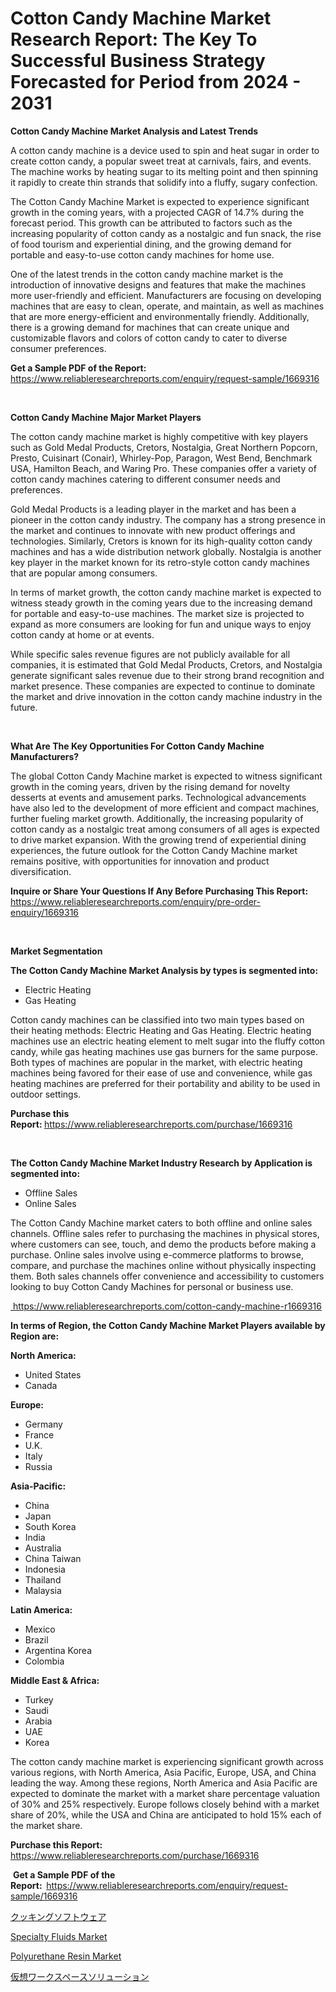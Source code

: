 <p><h1>Cotton Candy Machine Market Research Report: The Key To Successful Business Strategy Forecasted for Period from 2024 - 2031</h1></p><p><strong>Cotton Candy Machine Market Analysis and Latest Trends</strong></p>
<p><p>A cotton candy machine is a device used to spin and heat sugar in order to create cotton candy, a popular sweet treat at carnivals, fairs, and events. The machine works by heating sugar to its melting point and then spinning it rapidly to create thin strands that solidify into a fluffy, sugary confection.</p><p>The Cotton Candy Machine Market is expected to experience significant growth in the coming years, with a projected CAGR of 14.7% during the forecast period. This growth can be attributed to factors such as the increasing popularity of cotton candy as a nostalgic and fun snack, the rise of food tourism and experiential dining, and the growing demand for portable and easy-to-use cotton candy machines for home use.</p><p>One of the latest trends in the cotton candy machine market is the introduction of innovative designs and features that make the machines more user-friendly and efficient. Manufacturers are focusing on developing machines that are easy to clean, operate, and maintain, as well as machines that are more energy-efficient and environmentally friendly. Additionally, there is a growing demand for machines that can create unique and customizable flavors and colors of cotton candy to cater to diverse consumer preferences.</p></p>
<p><strong>Get a Sample PDF of the Report:&nbsp;</strong> <a href="https://www.reliableresearchreports.com/enquiry/request-sample/1669316">https://www.reliableresearchreports.com/enquiry/request-sample/1669316</a></p>
<p>&nbsp;</p>
<p><strong>Cotton Candy Machine Major Market Players</strong></p>
<p><p>The cotton candy machine market is highly competitive with key players such as Gold Medal Products, Cretors, Nostalgia, Great Northern Popcorn, Presto, Cuisinart (Conair), Whirley-Pop, Paragon, West Bend, Benchmark USA, Hamilton Beach, and Waring Pro. These companies offer a variety of cotton candy machines catering to different consumer needs and preferences.</p><p>Gold Medal Products is a leading player in the market and has been a pioneer in the cotton candy industry. The company has a strong presence in the market and continues to innovate with new product offerings and technologies. Similarly, Cretors is known for its high-quality cotton candy machines and has a wide distribution network globally. Nostalgia is another key player in the market known for its retro-style cotton candy machines that are popular among consumers.</p><p>In terms of market growth, the cotton candy machine market is expected to witness steady growth in the coming years due to the increasing demand for portable and easy-to-use machines. The market size is projected to expand as more consumers are looking for fun and unique ways to enjoy cotton candy at home or at events.</p><p>While specific sales revenue figures are not publicly available for all companies, it is estimated that Gold Medal Products, Cretors, and Nostalgia generate significant sales revenue due to their strong brand recognition and market presence. These companies are expected to continue to dominate the market and drive innovation in the cotton candy machine industry in the future.</p></p>
<p>&nbsp;</p>
<p><strong>What Are The Key Opportunities For Cotton Candy Machine Manufacturers?</strong></p>
<p><p>The global Cotton Candy Machine market is expected to witness significant growth in the coming years, driven by the rising demand for novelty desserts at events and amusement parks. Technological advancements have also led to the development of more efficient and compact machines, further fueling market growth. Additionally, the increasing popularity of cotton candy as a nostalgic treat among consumers of all ages is expected to drive market expansion. With the growing trend of experiential dining experiences, the future outlook for the Cotton Candy Machine market remains positive, with opportunities for innovation and product diversification.</p></p>
<p><strong>Inquire or Share Your Questions If Any Before Purchasing This Report:</strong> <a href="https://www.reliableresearchreports.com/enquiry/pre-order-enquiry/1669316">https://www.reliableresearchreports.com/enquiry/pre-order-enquiry/1669316</a></p>
<p>&nbsp;</p>
<p><strong>Market Segmentation</strong></p>
<p><strong>The Cotton Candy Machine Market Analysis by types is segmented into:</strong></p>
<p><ul><li>Electric Heating</li><li>Gas Heating</li></ul></p>
<p><p>Cotton candy machines can be classified into two main types based on their heating methods: Electric Heating and Gas Heating. Electric heating machines use an electric heating element to melt sugar into the fluffy cotton candy, while gas heating machines use gas burners for the same purpose. Both types of machines are popular in the market, with electric heating machines being favored for their ease of use and convenience, while gas heating machines are preferred for their portability and ability to be used in outdoor settings.</p></p>
<p><strong>Purchase this Report:&nbsp;</strong><a href="https://www.reliableresearchreports.com/purchase/1669316">https://www.reliableresearchreports.com/purchase/1669316</a></p>
<p>&nbsp;</p>
<p><strong>The Cotton Candy Machine Market Industry Research by Application is segmented into:</strong></p>
<p><ul><li>Offline Sales</li><li>Online Sales</li></ul></p>
<p><p>The Cotton Candy Machine market caters to both offline and online sales channels. Offline sales refer to purchasing the machines in physical stores, where customers can see, touch, and demo the products before making a purchase. Online sales involve using e-commerce platforms to browse, compare, and purchase the machines online without physically inspecting them. Both sales channels offer convenience and accessibility to customers looking to buy Cotton Candy Machines for personal or business use.</p></p>
<p><a href="https://www.reliableresearchreports.com/cotton-candy-machine-r1669316">&nbsp;https://www.reliableresearchreports.com/cotton-candy-machine-r1669316</a></p>
<p><strong>In terms of Region, the Cotton Candy Machine Market Players available by Region are:</strong></p>
<p>
    <p> <strong> North America: </strong>
        <ul>
            <li>United States</li>
            <li>Canada</li>
        </ul>
        </p> 
    <p> <strong> Europe: </strong>
        <ul>
            <li>Germany</li>
            <li>France</li>
            <li>U.K.</li>
            <li>Italy</li>
            <li>Russia</li>
        </ul>
        </p> 
    <p> <strong> Asia-Pacific: </strong>
        <ul>
            <li>China</li>
            <li>Japan</li>
            <li>South Korea</li>
            <li>India</li>
            <li>Australia</li>
            <li>China Taiwan</li>
            <li>Indonesia</li>
            <li>Thailand</li>
            <li>Malaysia</li>
        </ul>
        </p> 
    <p> <strong> Latin America: </strong>
        <ul>
            <li>Mexico</li>
            <li>Brazil</li>
            <li>Argentina Korea</li>
            <li>Colombia</li>
        </ul>
        </p> 
    <p> <strong> Middle East & Africa: </strong>
        <ul>
            <li>Turkey</li>
            <li>Saudi</li>
            <li>Arabia</li>
            <li>UAE</li>
            <li>Korea</li>
        </ul>
    </p>
    </p>
<p><p>The cotton candy machine market is experiencing significant growth across various regions, with North America, Asia Pacific, Europe, USA, and China leading the way. Among these regions, North America and Asia Pacific are expected to dominate the market with a market share percentage valuation of 30% and 25% respectively. Europe follows closely behind with a market share of 20%, while the USA and China are anticipated to hold 15% each of the market share.</p></p>
<p><strong>Purchase this Report: </strong><a href="https://www.reliableresearchreports.com/purchase/1669316">https://www.reliableresearchreports.com/purchase/1669316</a></p>
<p>&nbsp;<strong>Get a Sample PDF of the Report:&nbsp;&nbsp;</strong><a href="https://www.reliableresearchreports.com/enquiry/request-sample/1669316">https://www.reliableresearchreports.com/enquiry/request-sample/1669316</a></p>
<p><strong></strong></p>
<p><p><a href="https://medium.com/@nayelibosco2023/%E8%AA%BF%E7%90%86%E3%82%BD%E3%83%95%E3%83%88%E3%82%A6%E3%82%A7%E3%82%A2%E5%B8%82%E5%A0%B4-%E5%B8%82%E5%A0%B4cagr-%E5%B8%82%E5%A0%B4%E3%83%88%E3%83%AC%E3%83%B3%E3%83%89-%E3%81%8A%E3%82%88%E3%81%B3%E6%88%90%E9%95%B7%E6%88%A6%E7%95%A5%E3%81%AB%E9%96%A2%E3%81%99%E3%82%8B%E6%83%85%E5%A0%B1-ab145bc7c156">クッキングソフトウェア</a></p><p><a href="https://www.linkedin.com/pulse/specialty-fluids-market-size-furnishes-valuable-information-0rarf?trackingId=USdytWF59GsJz0Gl2r3xlw%3D%3D">Specialty Fluids Market</a></p><p><a href="https://www.linkedin.com/pulse/global-polyurethane-resin-market-size-trends-insights-projections-qiyzf?trackingId=jlcXOkASq2kZXwHx85E04Q%3D%3D">Polyurethane Resin Market</a></p><p><a href="https://medium.com/@jackrichards5445/%E3%83%90%E3%83%BC%E3%83%81%E3%83%A3%E3%83%AB%E3%83%AF%E3%83%BC%E3%82%AF%E3%82%B9%E3%83%9A%E3%83%BC%E3%82%B9%E3%82%BD%E3%83%AA%E3%83%A5%E3%83%BC%E3%82%B7%E3%83%A7%E3%83%B3%E5%B8%82%E5%A0%B4%E3%81%AF-%E5%B8%82%E5%A0%B4%E3%82%B7%E3%82%A7%E3%82%A2-%E3%82%B5%E3%82%A4%E3%82%BA-%E3%81%8A%E3%82%88%E3%81%B32031%E5%B9%B4%E3%81%BE%E3%81%A7%E3%81%AE%E4%BA%88%E6%B8%AC%E3%81%AB%E7%84%A6%E7%82%B9%E3%82%92%E5%BD%93%E3%81%A6%E3%81%A6%E3%81%84%E3%81%BE%E3%81%99-57255db5528b">仮想ワークスペースソリューション</a></p></p>